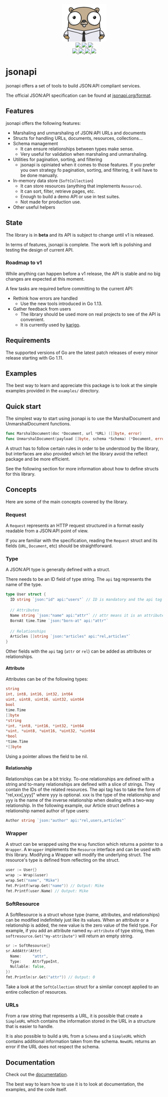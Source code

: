<div align="center" style="text-align: center;">
  <img src="assets/logo.png" height="120">
  <br>
  <a href="https://travis-ci.com/mfcochauxlaberge/jsonapi">
    <img src="https://travis-ci.com/mfcochauxlaberge/jsonapi.svg?branch=master">
  </a>
  <a href="https://goreportcard.com/report/github.com/mfcochauxlaberge/jsonapi">
    <img src="https://goreportcard.com/badge/github.com/mfcochauxlaberge/jsonapi">
  </a>
  <a href="https://codecov.io/gh/mfcochauxlaberge/jsonapi">
    <img src="https://img.shields.io/codecov/c/github/mfcochauxlaberge/jsonapi">
  </a>
  <br>
  <a href="https://github.com/mfcochauxlaberge/jsonapi/blob/master/go.mod">
    <img src="https://img.shields.io/badge/go%20version-1.11%2B-%2300acd7">
  </a>
  <a href="https://github.com/mfcochauxlaberge/jsonapi/blob/master/go.mod">
    <img src="https://img.shields.io/github/v/release/mfcochauxlaberge/jsonapi?include_prereleases&sort=semver">
  </a>
  <a href="https://github.com/mfcochauxlaberge/jsonapi/blob/master/LICENSE">
    <img src="https://img.shields.io/github/license/mfcochauxlaberge/jsonapi?color=a33">
  </a>
  <a href="https://godoc.org/github.com/mfcochauxlaberge/jsonapi">
    <img src="https://godoc.org/github.com/golang/gddo?status.svg">
  </a>
</div>

# jsonapi

jsonapi offers a set of tools to build JSON:API compliant services.

The official JSON:API specification can be found at [jsonapi.org/format](http://jsonapi.org/format).

## Features

jsonapi offers the following features:

 * Marshaling and unmarshaling of JSON:API URLs and documents
 * Structs for handling URLs, documents, resources, collections...
 * Schema management
   * It can ensure relationships between types make sense.
   * Very useful for validation when marshaling and unmarshaling.
 * Utilities for pagination, sorting, and filtering
   * jsonapi is opiniated when it comes to those features. If you prefer you own strategy fo pagination, sorting, and filtering, it will have to be done manually.
 * In-memory data store (`SoftCollection`)
   * It can store resources (anything that implements `Resource`).
   * It can sort, filter, retrieve pages, etc.
   * Enough to build a demo API or use in test suites.
   * Not made for production use.
 * Other useful helpers

## State

The library is in **beta** and its API is subject to change until v1 is released.

In terms of features, jsonapi is complete. The work left is polishing and testing the design of current API.

### Roadmap to v1

While anything can happen before a v1 release, the API is stable and no big changes are expected at this moment.

A few tasks are required before committing to the current API:

 * Rethink how errors are handled
   * Use the new tools introduced in Go 1.13.
 * Gather feedback from users
   * The library should be used more on real projects to see of the API is convenient.
   * It is currently used by [karigo](https://github.com/mfcochauxlaberge/karigo).

## Requirements

The supported versions of Go are the latest patch releases of every minor release starting with Go 1.11.

## Examples

The best way to learn and appreciate this package is to look at the simple examples provided in the `examples/` directory.

## Quick start

The simplest way to start using jsonapi is to use the MarshalDocument and UnmarshalDocument functions.

```go
func MarshalDocument(doc *Document, url *URL) ([]byte, error)
func UnmarshalDocument(payload []byte, schema *Schema) (*Document, error)
```

A struct has to follow certain rules in order to be understood by the library, but interfaces are also provided which let the library avoid the reflect package and be more efficient.

See the following section for more information about how to define structs for this library.

## Concepts

Here are some of the main concepts covered by the library.

### Request

A `Request` represents an HTTP request structured in a format easily readable from a JSON:API point of view.

If you are familiar with the specification, reading the `Request` struct and its fields (`URL`, `Document`, etc) should be straightforward.

### Type

A JSON:API type is generally defined with a struct.

There needs to be an ID field of type string. The `api` tag represents the name of the type.

```go
type User struct {
  ID string `json:"id" api:"users"` // ID is mandatory and the api tag sets the type

  // Attributes
  Name string `json:"name" api:"attr"` // attr means it is an attribute
  BornAt time.Time `json:"born-at" api:"attr"`

  // Relationships
  Articles []string `json:"articles" api:"rel,articles"`
}
```

Other fields with the `api` tag (`attr` or `rel`) can be added as attributes or relationships.

#### Attribute

Attributes can be of the following types:

```go
string
int, int8, int16, int32, int64
uint, uint8, uint16, uint32, uint64
bool
time.Time
[]byte
*string
*int, *int8, *int16, *int32, *int64
*uint, *uint8, *uint16, *uint32, *uint64
*bool
*time.Time
*[]byte
```

Using a pointer allows the field to be nil.

#### Relationship

Relationships can be a bit tricky. To-one relationships are defined with a string and to-many relationships are defined with a slice of strings. They contain the IDs of the related resources. The api tag has to take the form of "rel,xxx[,yyy]" where yyy is optional. xxx is the type of the relationship and yyy is the name of the inverse relationship when dealing with a two-way relationship. In the following example, our Article struct defines a relationship named author of type users:

```go
Author string `json:"author" api:"rel,users,articles"`
```

### Wrapper

A struct can be wrapped using the `Wrap` function which returns a pointer to a `Wrapper`. A `Wrapper` implements the `Resource` interface and can be used with this library. Modifying a Wrapper will modify the underlying struct. The resource's type is defined from reflecting on the struct.

```go
user := User{}
wrap := Wrap(&user)
wrap.Set("name", "Mike")
fmt.Printf(wrap.Get("name")) // Output: Mike
fmt.Printf(user.Name) // Output: Mike
```

### SoftResource

A SoftResource is a struct whose type (name, attributes, and relationships) can be modified indefinitely just like its values. When an attribute or a relationship is added, the new value is the zero value of the field type. For example, if you add an attribute named `my-attribute` of type string, then `softresource.Get("my-attribute")` will return an empty string.

```go
sr := SoftResource{}
sr.AddAttr(Attr{
  Name:     "attr",
  Type:     AttrTypeInt,
  Nullable: false,
})
fmt.Println(sr.Get("attr")) // Output: 0
```

Take a look at the `SoftCollection` struct for a similar concept applied to an entire collection of resources.

### URLs

From a raw string that represents a URL, it is possible that create a `SimpleURL` which contains the information stored in the URL in a structure that is easier to handle.

It is also possible to build a `URL` from a `Schema` and a `SimpleURL` which contains additional information taken from the schema. `NewURL` returns an error if the URL does not respect the schema.

## Documentation

Check out the [documentation](https://godoc.org/github.com/mfcochauxlaberge/jsonapi).

The best way to learn how to use it is to look at documentation, the examples, and the code itself.
